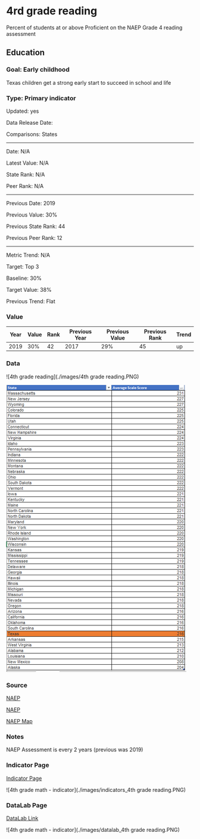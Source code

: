 # 4rd grade reading

Percent of students at or above Proficient on the NAEP Grade 4 reading assessment

## Education

### Goal: Early childhood

Texas children get a strong early start to succeed in school and life

### Type: Primary indicator

Updated: yes

Data Release Date: 

Comparisons: States

----

Date: N/A

Latest Value: N/A

State Rank: N/A

Peer Rank: N/A

----

Previous Date: 2019

Previous Value: 30%

Previous State Rank: 44

Previous Peer Rank: 12

----

Metric Trend: N/A

Target: Top 3

Baseline: 30%

Target Value: 38%

Previous Trend: Flat

### Value

| Year        |  Value      | Rank        | Previous Year| Previous Value| Previous Rank  | Trend | 
| ----------- | ----------- | ----------- | ----------- | ----------- | ----------- | -----------|
|    2019     |    30%      | 42          |      2017   |   29%       |    45       |    up      | 

### Data

![4th grade reading](./images/4th grade reading.PNG)

![4th grade math](./images/tx_4th_grade_reading.PNG)


### Source

[NAEP](https://www.nationsreportcard.gov/profiles/stateprofile?chort=1&sub=RED&sj=AL&sfj=NP&st=AP&year=2019R3)

[NAEP](https://www.nationsreportcard.gov/ndecore/xplore/NDE)

[NAEP Map](https://www.nationsreportcard.gov/reading/states/scores/?grade=4)

### Notes
NAEP Assessment is every 2 years (previous was 2019)


### Indicator Page

[Indicator Page](https://indicators.texas2036.org/indicator/35)

![4th grade math - indicator](./images/indicators_4th grade reading.PNG)


### DataLab Page

[DataLab Link](https://datalab.texas2036.org/igxywpc/national-assessment-of-educational-progress-naep-assessments-of-united-states?accesskey=xojlwjb)

![4th grade math - indicator](./images/datalab_4th grade reading.PNG)
